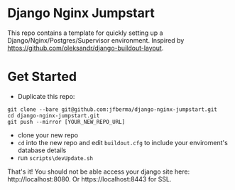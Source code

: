 Django Nginx Jumpstart
======================

This repo contains a template for quickly setting up a Django/Nginx/Postgres/Supervisor environment. Inspired by https://github.com/oleksandr/django-buildout-layout.

Get Started
===========

* Duplicate this repo:
```
git clone --bare git@github.com:jfberma/django-nginx-jumpstart.git
cd django-nginx-jumpstart.git
git push --mirror [YOUR_NEW_REPO_URL]
```

* clone your new repo
* ```cd``` into the new repo and edit ```buildout.cfg``` to include your enviroment's database details
* run ```scripts\devUpdate.sh```

That's it! You should not be able access your django site here: http://localhost:8080. Or https://localhost:8443 for SSL.
